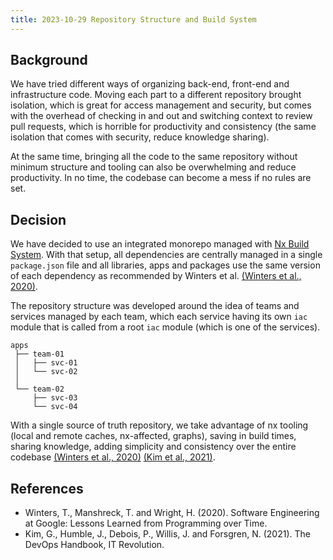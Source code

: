 ```yaml
---
title: 2023-10-29 Repository Structure and Build System
---
```


## Background

We have tried different ways of organizing back-end, front-end and infrastructure code. Moving each part to a different repository brought isolation, which is great for access management and security, but comes with the overhead of checking in and out and switching context to review pull requests, which is horrible for productivity and consistency (the same isolation that comes with security, reduce knowledge sharing).

At the same time, bringing all the code to the same repository without minimum structure and tooling can also be overwhelming and reduce productivity. In no time, the codebase can become a mess if no rules are set.

## Decision

We have decided to use an integrated monorepo managed with [Nx Build System](https://nx.dev/). With that setup, all dependencies are centrally managed in a single `package.json` file and all libraries, apps and packages use the same version of each dependency as recommended by Winters et al. [(Winters et al., 2020)](https://www.amazon.com/Software-Engineering-Google-Lessons-Programming/dp/1492082791).

The repository structure was developed around the idea of teams and services managed by each team, which each service having its own `iac` module that is called from a root `iac` module (which is one of the services).

```
apps
 ├── team-01
 │   ├── svc-01
 │   └── svc-02
 │
 └── team-02
     ├── svc-03
     └── svc-04
```

With a single source of truth repository, we take advantage of nx tooling (local and remote caches, nx-affected, graphs),
saving in build times, sharing knowledge, adding simplicity and consistency over the entire codebase [(Winters et al., 2020)](https://www.amazon.com/Software-Engineering-Google-Lessons-Programming/dp/1492082791) [(Kim et al., 2021)](https://www.amazon.com.br/Manual-DevOps-confiabilidade-organiza%C3%A7%C3%B5es-tecnol%C3%B3gicas/dp/8550802697/ref=asc_df_8550802697/?tag=googleshopp00-20&linkCode=df0&hvadid=379715964603&hvpos=&hvnetw=g&hvrand=6470578623008363323&hvpone=&hvptwo=&hvqmt=&hvdev=c&hvdvcmdl=&hvlocint=&hvlocphy=9101256&hvtargid=pla-809606891693&psc=1).

## References

- Winters, T., Manshreck, T. and Wright, H. (2020). Software Engineering at Google: Lessons Learned from Programming over Time.
- Kim, G., Humble, J., Debois, P., Willis, J. and Forsgren, N. (2021). The DevOps Handbook, IT Revolution.
